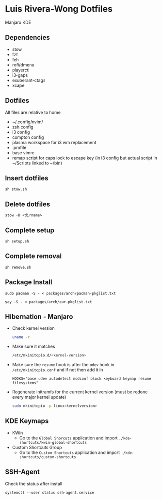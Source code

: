 # Luis Rivera-Wong Dotfiles

Manjaro KDE

## Dependencies
- stow
- fzf
- feh
- rofi/dmenu
- playerctl
- i3-gaps
- exuberant-ctags
- xcape

## Dotfiles
All files are relative to home

- ~/.config/nvim/
- zsh config
- i3 config
- compton config
- plasma workspace for i3 wm replacement
- .profile
- base vimrc
- remap script for caps lock to escape key (in i3 config but actual script in ~/Scripts linked to ~/bin)

## Insert dotfiles
`sh stow.sh`

## Delete dotfiles
`stow -D <dirname>`


## Complete setup
`sh setup.sh`

## Complete removal
`sh remove.sh`

## Package Install
```
sudo pacman -S - < packages/arch/pacman-pkglist.txt
```
```
yay -S - < packages/arch/aur-pkglist.txt
```

## Hibernation - Manjaro
- Check kernel version
  ```sh
  uname -r
  ```
- Make sure it matches
  ```sh
  /etc/mkinitcpio.d/<kernel-version>
  ```
- Make sure the `resume` hook is after the `udev` hook in `/etc/mkinitcpio.conf` and if not then add it in
  ```
  HOOKS="base udev autodetect modconf block keyboard keymap resume filesystems"
  ```
- Regenerate initramfs for the current kernel version (must be redone every major kernel update)
  ```sh
  sudo mkinitcpio -p linux<kernelversion>
  ```
## KDE Keymaps
- KWin
    - Go to the `Global Shorcuts` application and import `./kde-shortcuts/kwin-global-shortcuts` 
- Custom Shortcuts Group
    - Go to the `Custom Shortcuts` application and import `./kde-shortcuts/custom-shortcuts`

## SSH-Agent
Check the status after install
```
systemctl --user status ssh-agent.service
```